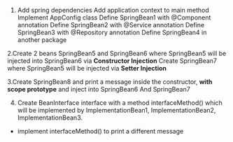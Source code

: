 1. Add spring dependencies
Add application context to main method
Implement AppConfig class
Define SpringBean1 with @Component annotation
Define SpringBean2 with @Service annotation
Define SpringBean3 with @Repository annotation
Define SpringBean4 in another package

2.Create 2 beans SpringBean5 and SpringBean6 where SpringBean5 will be injected into SpringBean6 via **Constructor Injection**
Create SpringBean7 where SpringBean5 will be injected via **Setter Injection**

3.Create SpringBean8 and print a message inside the constructor, **with scope prototype** and inject into SpringBean6 And SpringBean7

4. Create BeanInterface interface with a method interfaceMethod() which will be implemented by ImplementationBean1, ImplementationBean2, ImplementationBean3. 
- implement interfaceMethod() to print a different message